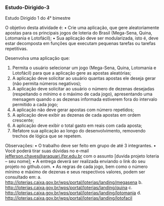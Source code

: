### Estudo-Dirigido-3
Estudo Dirigido 1 do 4° bimestre

O objetivo desta atividade é:
• Crie uma aplicação, que gere aleatoriamente apostas para os principais jogos de loteria do Brasil
(Mega-Sena, Quina, Lotomania e Lotofácil);
• Sua aplicação deve ser modularizada, isto é, deve estar decomposta em funções que executam
pequenas tarefas ou tarefas repetitivas.

Desenvolva uma aplicação que:
1. Permita o usuário selecionar um jogo (Mega-Sena, Quina, Lotomania e Lotofácil) para que a
aplicação gere as apostas aleatórias;
2. A aplicação deve solicitar ao usuário quantas apostas ele deseja gerar (não permita números
negativos);
3. A aplicação deve solicitar ao usuário o número de dezenas desejadas (respeitando o mínimo e o
máximo de cada jogo), apresentando uma mensagem quando o as dezenas informada estiverem
fora do intervalo permitido a cada jogo;
4. A aplicação não deve gerar apostas com número repetidos;
5. A aplicação deve exibir as dezenas de cada apostas em ordem crescente;
6. A aplicação deve exibir o total gasto em reais com cada aposta;
7. Refatore sua aplicação ao longo do desenvolvimento, removendo trechos de lógica que se
repetem.

Observações:
• O trabalho deve ser feito em grupo de até 3 integrantes.
• Você poderá tirar suas dúvidas no e-mail jefferson.chaves@araquari.ifpr.edu.br com o assunto
[duvida projeto loteria – seu nome];
• A entrega deverá ser realizada enviando o link do seu projeto no github.com.
• As regras de cada jogo, bem como o número mínimo e máximo de dezenas e seus respectivos
valores, podem ser consultado em:
a. http://loterias.caixa.gov.br/wps/portal/loterias/landing/megasena
b. http://loterias.caixa.gov.br/wps/portal/loterias/landing/quina
c. http://loterias.caixa.gov.br/wps/portal/loterias/landing/lotomania
d. http://loterias.caixa.gov.br/wps/portal/loterias/landing/lotofacil
